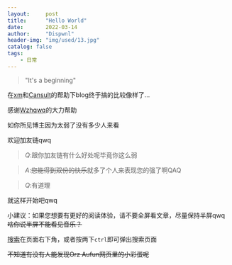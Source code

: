 ```yaml
---
layout:     post
title:      "Hello World"
date:       2022-03-14
author:     "Dispwnl"
header-img: "img/used/13.jpg"
catalog: false
tags:
    - 日常
---
```

> "It's a beginning"

在[xm](https://xminh.github.io/)和[Cansult](https://www.cansult.ga/)的帮助下blog终于搞的比较像样了…

感谢[Wzhqwq](https://wzhqwq.coding.me/)的大力帮助

如你所见博主因为太弱了没有多少人来看

欢迎加友链qwq

>$Q:$跟你加友链有什么好处呢毕竟你这么弱

>$A:$~~您能得到双份的快乐~~就多了个人来表现您的强了啊QAQ

>$Q:$有道理

就这样开始吧qwq

小建议：如果您想要有更好的阅读体验，请不要全屏看文章，尽量保持半屏qwq~~啥你说半屏不能看见音乐？~~

[搜索](https://github.com/androiddevelop/jekyll-search)在页面右下角，或者按两下<code>ctrl</code>即可弹出搜索页面

~~不知道有没有人能发现Orz Aufun网页里的小彩蛋呢~~
